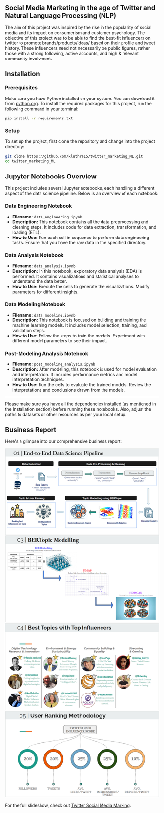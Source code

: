 ## Social Media Marketing in the age of Twitter and Natural Language Processing (NLP)

The aim of this project was inspired by the rise in the popularity of social media and its impact on consumerism and customer psychology. The objective of this project
was to be able to find the best-fit influencers on twitter to promote brands/products/ideas/ based on their profile and tweet history. These influencers need not necessarily be 
public figures, rather those with a strong following, active accounts, and high & relevant community involvment.   

## Installation

### Prerequisites
Make sure you have Python installed on your system. You can download it from [python.org](https://www.python.org/).
To install the required packages for this project, run the following command in your terminal:
```bash
pip install -r requirements.txt
```

### Setup
To set up the project, first clone the repository and change into the project directory:
```bash
git clone https://github.com/kluthra15/twitter_marketing_ML.git
cd twitter_marketing_ML
```
## Jupyter Notebooks Overview

This project includes several Jupyter notebooks, each handling a different aspect of the data science pipeline. Below is an overview of each notebook:

### Data Engineering Notebook

- **Filename:** `data_engineering.ipynb`
- **Description:** This notebook contains all the data preprocessing and cleaning steps. It includes code for data extraction, transformation, and loading (ETL).
- **How to Use:** Run each cell in sequence to perform data engineering tasks. Ensure that you have the raw data in the specified directory.

### Data Analysis Notebook

- **Filename:** `data_analysis.ipynb`
- **Description:** In this notebook, exploratory data analysis (EDA) is performed. It contains visualizations and statistical analyses to understand the data better.
- **How to Use:** Execute the cells to generate the visualizations. Modify parameters for different insights.

### Data Modeling Notebook

- **Filename:** `data_modeling.ipynb`
- **Description:** This notebook is focused on building and training the machine learning models. It includes model selection, training, and validation steps.
- **How to Use:** Follow the steps to train the models. Experiment with different model parameters to see their impact.

### Post-Modeling Analysis Notebook

- **Filename:** `post_modeling_analysis.ipynb`
- **Description:** After modeling, this notebook is used for model evaluation and interpretation. It includes performance metrics and model interpretation techniques.
- **How to Use:** Run the cells to evaluate the trained models. Review the interpretations and conclusions drawn from the models.

---

Please make sure you have all the dependencies installed (as mentioned in the Installation section) before running these notebooks. Also, adjust the paths to datasets or other resources as per your local setup.

## Business Report
Here's a glimpse into our comprehensive business report:

![Data Science Pipeline](data/report/01-Data-Science-Pipeline.PNG)
![BERT Topic Modelling Flow](data/report/02-BERT-Modelling.PNG)
![Influencer Selection per Topic](data/report/03-Top-Influencer-per-Topic.PNG)
![User-Ranking-Methodology](data/report/04-User-Ranking-Methodology.PNG)

For the full slideshow, check out [Twitter Social Media Marking](https://docs.google.com/presentation/d/1L-0TAO3v4sfX1YKctgpnqTsOUmZP3YrqJ3tztHQy3i4/edit?usp=sharing).
